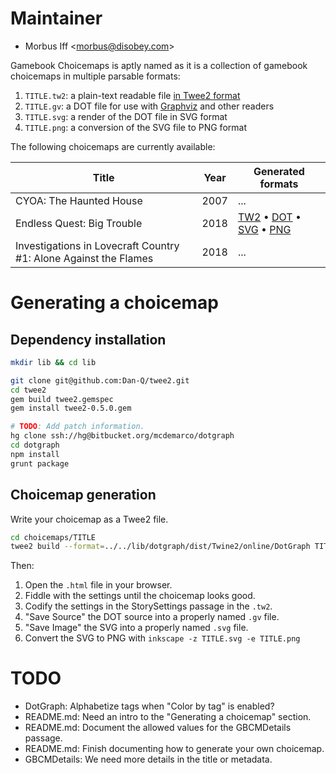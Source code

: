
# Maintainer

* Morbus Iff <<morbus@disobey.com>>

Gamebook Choicemaps is aptly named as it is a collection of gamebook choicemaps
in multiple parsable formats:

  1. `TITLE.tw2`: a plain-text readable file [in Twee2 format](https://dan-q.github.io/twee2/)
  2. `TITLE.gv`: a DOT file for use with [Graphviz](http://www.graphviz.org/) and other readers
  3. `TITLE.svg`: a render of the DOT file in SVG format
  3. `TITLE.png`: a conversion of the SVG file to PNG format

The following choicemaps are currently available:

Title | Year | Generated formats
------|------|-----
CYOA: The Haunted House | 2007 | ...
Endless Quest: Big Trouble | 2018 | [TW2](https://raw.githubusercontent.com/morbus/gamebook-choicemaps/master/choicemaps/big-trouble--2018--isbn-9781536202441/big-trouble--2018--isbn-9781536202441.tw2) • [DOT](https://raw.githubusercontent.com/morbus/gamebook-choicemaps/master/choicemaps/big-trouble--2018--isbn-9781536202441/big-trouble--2018--isbn-9781536202441.gv) • [SVG](https://raw.githubusercontent.com/morbus/gamebook-choicemaps/master/choicemaps/big-trouble--2018--isbn-9781536202441/big-trouble--2018--isbn-9781536202441.svg) • [PNG](https://raw.githubusercontent.com/morbus/gamebook-choicemaps/master/choicemaps/big-trouble--2018--isbn-9781536202441/big-trouble--2018--isbn-9781536202441.png)
Investigations in Lovecraft Country #1: Alone Against the Flames | 2018 | ...

# Generating a choicemap

## Dependency installation

```bash
mkdir lib && cd lib

git clone git@github.com:Dan-Q/twee2.git
cd twee2
gem build twee2.gemspec
gem install twee2-0.5.0.gem

# TODO: Add patch information.
hg clone ssh://hg@bitbucket.org/mcdemarco/dotgraph
cd dotgraph
npm install
grunt package
```

## Choicemap generation

Write your choicemap as a Twee2 file.

```bash
cd choicemaps/TITLE
twee2 build --format=../../lib/dotgraph/dist/Twine2/online/DotGraph TITLE.tw2 TITLE.html
```

Then:

  1. Open the `.html` file in your browser.
  2. Fiddle with the settings until the choicemap looks good.
  3. Codify the settings in the StorySettings passage in the `.tw2`.
  4. "Save Source" the DOT source into a properly named `.gv` file.
  5. "Save Image" the SVG into a properly named `.svg` file.
  6. Convert the SVG to PNG with `inkscape -z TITLE.svg -e TITLE.png`

# TODO

* DotGraph: Alphabetize tags when "Color by tag" is enabled?
* README.md: Need an intro to the "Generating a choicemap" section.
* README.md: Document the allowed values for the GBCMDetails passage.
* README.md: Finish documenting how to generate your own choicemap.
* GBCMDetails: We need more details in the title or metadata.
